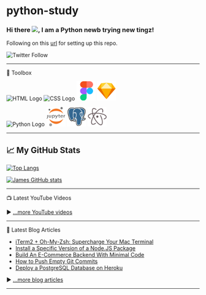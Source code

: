 # python-study

### Hi there <img src="https://raw.githubusercontent.com/MartinHeinz/MartinHeinz/master/wave.gif" width="30px">, I am a Python newb trying new tingz!

Following on this [url](https://catalins.tech/how-to-create-a-kickass-github-profile-page?utm_source=tldrnewsletter) for setting up this repo.

![Twitter Follow](https://img.shields.io/twitter/follow/<your_twitter_username>?style=social)

---

🧰 Toolbox

 <img src="https://cdn.worldvectorlogo.com/logos/html5.svg" alt="HTML Logo" width="50" height="50"/> <img src="https://cdn.worldvectorlogo.com/logos/css-5.svg" alt="CSS Logo" width="50" height="50"/> 
<img src="https://github.com/devicons/devicon/raw/master/icons/figma/figma-original.svg" alt="Figma Logo" width="50" height="50"/>
<img src="https://github.com/devicons/devicon/raw/master/icons/sketch/sketch-original.svg" alt="Sktech Logo" width="50" height="50"/>

<img src="https://cdn.worldvectorlogo.com/logos/python-5.svg" alt="Python Logo" width="50" height="50"/> <img src="https://raw.githubusercontent.com/devicons/devicon/master/icons/jupyter/jupyter-original-wordmark.svg" alt="Jupyter Logo" width="50" height="50"/> <img src = "https://github.com/devicons/devicon/raw/master/icons/postgresql/postgresql-original.svg"  alt="Postgres Logo" width="50" height="50"/> <img src = "https://raw.githubusercontent.com/devicons/devicon/master/icons/atom/atom-original.svg" alt="Atom Logo" width="50" height="50"/>


---

## &#x1f4c8; My GitHub Stats

[![Top Langs](https://github-readme-stats.vercel.app/api/top-langs/?username=hellojameslee7&hide=java,html,css&theme=grubbox)](https://github.com/anuraghazra/github-readme-stats)

[![James GitHub stats](https://github-readme-stats.vercel.app/api?username=hellojameslee7&theme=grubbox)](https://github.com/anuraghazra/github-readme-stats)



---

📺 Latest YouTube Videos

<!-- YOUTUBE-VIDEOS-LIST:START -->
<!-- YOUTUBE-VIDEOS-LIST:END -->


▶ [...more YouTube videos](https://www.youtube.com/channel/UCl1IRCSmm74qhcFNPTHcbMg?sub_confirmation=1)

---

📘 Latest Blog Articles

<!-- BLOG-POST-LIST:START -->
- [iTerm2 + Oh-My-Zsh: Supercharge Your Mac Terminal](https://catalins.tech/improve-mac-terminal)
- [Install a Specific Version of a Node.JS Package](https://catalins.tech/install-a-specific-version-of-a-nodejs-package)
- [Build An E-Commerce Backend With Minimal Code](https://catalins.tech/hasura-ecommerce-backend)
- [How to Push Empty Git Commits](https://catalins.tech/git-empty-commit)
- [Deploy a PostgreSQL Database on Heroku](https://catalins.tech/heroku-postgres)
<!-- BLOG-POST-LIST:END -->

▶ [...more blog articles](https://catalins.tech)

---
